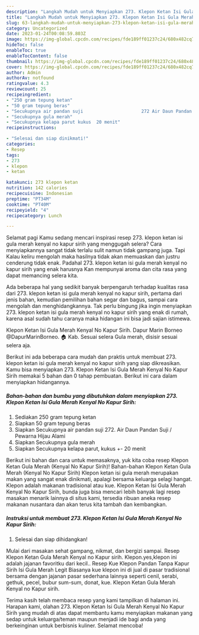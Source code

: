 ```yaml
---
description: "Langkah Mudah untuk Menyiapkan 273. Klepon Ketan Isi Gula Merah Kenyal No Kapur Sirih yang Bikin Ngiler, Buat Buka Puasa Enak Banget"
title: "Langkah Mudah untuk Menyiapkan 273. Klepon Ketan Isi Gula Merah Kenyal No Kapur Sirih yang Bikin Ngiler, Buat Buka Puasa Enak Banget"
slug: 63-langkah-mudah-untuk-menyiapkan-273-klepon-ketan-isi-gula-merah-kenyal-no-kapur-sirih-yang-bikin-ngiler-buat-buka-puasa-enak-banget
category: Uncategorized
date: 2023-01-24T00:08:59.803Z
image: https://img-global.cpcdn.com/recipes/fde189ff01237c24/680x482cq70/273-klepon-ketan-isi-gula-merah-kenyal-no-kapur-sirih-foto-resep-utama.jpg
hideToc: false
enableToc: true
enableTocContent: false
thumbnail: https://img-global.cpcdn.com/recipes/fde189ff01237c24/680x482cq70/273-klepon-ketan-isi-gula-merah-kenyal-no-kapur-sirih-foto-resep-utama.jpg
cover: https://img-global.cpcdn.com/recipes/fde189ff01237c24/680x482cq70/273-klepon-ketan-isi-gula-merah-kenyal-no-kapur-sirih-foto-resep-utama.jpg
author: Admin
authorAv: notfound
ratingvalue: 4.3
reviewcount: 25
recipeingredient:
- "250 gram tepung ketan"
- "50 gram tepung beras"
- "Secukupnya air pandan suji                      272 Air Daun Pandan Suji  Pewarna Hijau Alami"
- "Secukupnya gula merah"
- "Secukupnya kelapa parut kukus  20 menit"
recipeinstructions:

- "Selesai dan siap dinikmati!"
categories:
- Resep
tags:
- 273
- klepon
- ketan

katakunci: 273 klepon ketan 
nutrition: 142 calories
recipecuisine: Indonesian
preptime: "PT34M"
cooktime: "PT40M"
recipeyield: "4"
recipecategory: Lunch

---
```



Selamat pagi Kamu sedang mencari inspirasi resep 273. klepon ketan isi gula merah kenyal no kapur sirih yang menggugah selera? Cara menyiapkannya sangat tidak terlalu sulit namun tidak gampang juga. Tapi Kalau keliru mengolah maka hasilnya tidak akan memuaskan dan justru cenderung tidak enak. Padahal 273. klepon ketan isi gula merah kenyal no kapur sirih yang enak harusnya Kan mempunyai aroma dan cita rasa yang dapat memancing selera kita.


Ada beberapa hal yang sedikit banyak berpengaruh terhadap kualitas rasa dari 273. klepon ketan isi gula merah kenyal no kapur sirih, pertama dari jenis bahan, kemudian pemilihan bahan segar dan bagus, sampai cara mengolah dan menghidangkannya. Tak perlu bingung jika ingin menyiapkan 273. klepon ketan isi gula merah kenyal no kapur sirih yang enak di rumah, karena asal sudah tahu caranya maka hidangan ini bisa jadi sajian istimewa.

Klepon Ketan Isi Gula Merah Kenyal No Kapur Sirih. Dapur Marin Borneo @DapurMarinBorneo. 🏠 Kab. Sesuai selera Gula merah, disisir sesuai selera aja.


Berikut ini ada beberapa cara mudah dan praktis untuk membuat 273. klepon ketan isi gula merah kenyal no kapur sirih yang siap dikreasikan. Kamu bisa menyiapkan 273. Klepon Ketan Isi Gula Merah Kenyal No Kapur Sirih memakai 5 bahan dan 0 tahap pembuatan. Berikut ini cara dalam menyiapkan hidangannya.

<!--inarticleads1-->

##### Bahan-bahan dan bumbu yang dibutuhkan dalam menyiapkan 273. Klepon Ketan Isi Gula Merah Kenyal No Kapur Sirih:

1. Sediakan 250 gram tepung ketan
1. Siapkan 50 gram tepung beras
1. Siapkan Secukupnya air pandan suji                      272. Air Daun Pandan Suji / Pewarna Hijau Alami
1. Siapkan Secukupnya gula merah
1. Siapkan Secukupnya kelapa parut, kukus +- 20 menit


Berikut ini bahan dan cara untuk memasaknya, yuk kita coba resep Klepon Ketan Gula Merah (Kenyal No Kapur Sirih)! Bahan-bahan Klepon Ketan Gula Merah (Kenyal No Kapur Sirih) Klepon ketan isi gula merah merupakan makan yang sangat enak dinikmati, apalagi bersama keluarga selagi hangat. Klepon adalah makanan tradisional atau kue. Klepon Ketan Isi Gula Merah Kenyal No Kapur Sirih, bunda juga bisa mencari lebih banyak lagi resep masakan menarik lainnya di situs kami, tersedia ribuan aneka resep makanan nusantara dan akan terus kita tambah dan kembangkan. 

<!--inarticleads2-->

##### Instruksi untuk membuat 273. Klepon Ketan Isi Gula Merah Kenyal No Kapur Sirih:


1. Selesai dan siap dihidangkan!

Mulai dari masakan sehat gampang, nikmat, dan bergizi sampai. Resep Klepon Ketan Gula Merah Kenyal no Kapur sirih. Klepon.yes,klepon ini adalah jajanan favoritku dari kecil.. Resep Kue Klepon Pandan Tanpa Kapur Sirih Isi Gula Merah Legit Biasanya kue klepon ini di jual di pasar tradisional bersama dengan jajanan pasar sederhana lainnya seperti cenil, serabi, gethuk, pecel, bubur sum-sum, donat, kue. Klepon Ketan Gula Merah Kenyal no Kapur sirih. 

Terima kasih telah membaca resep yang kami tampilkan di halaman ini. Harapan kami, olahan 273. Klepon Ketan Isi Gula Merah Kenyal No Kapur Sirih yang mudah di atas dapat membantu kamu menyiapkan makanan yang sedap untuk keluarga/teman maupun menjadi ide bagi anda yang berkeinginan untuk berbisnis kuliner. Selamat mencoba!
